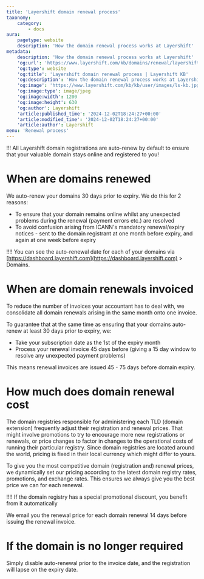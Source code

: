```yaml
---
title: 'Layershift domain renewal process'
taxonomy:
    category:
        - docs
aura:
    pagetype: website
    description: 'How the domain renewal process works at Layershift'
metadata:
    description: 'How the domain renewal process works at Layershift'
    'og:url': 'https://www.layershift.com/kb/domains/renewal/layershift-domain-renewal-process'
    'og:type': website
    'og:title': 'Layershift domain renewal process | Layershift KB'
    'og:description': 'How the domain renewal process works at Layershift'
    'og:image': 'https://www.layershift.com/kb/kb/user/images/ls-kb.jpg'
    'og:image:type': image/jpeg
    'og:image:width': 1200
    'og:image:height': 630
    'og:author': Layershift
    'article:published_time': '2024-12-02T18:24:27+00:00'
    'article:modified_time': '2024-12-02T18:24:27+00:00'
    'article:author': Layershift
menu: 'Renewal process'
---
```


!!! All Layershift domain registrations are auto-renew by default to ensure that your valuable domain stays online and registered to you!
# When are domains renewed
We auto-renew your domains 30 days prior to expiry. We do this for 2 reasons:
* To ensure that your domain remains online whilst any unexpected problems during the renewal (payment errors etc.) are resolved
* To avoid confusion arising from ICANN's mandatory renewal/expiry notices - sent to the domain registrant at one month before expiry, and again at one week before expiry

!!!! You can see the auto-renewal date for each of your domains via [https://dashboard.layershift.com](https://dashboard.layershift.com) > Domains.
# When are domain renewals invoiced
To reduce the number of invoices your accountant has to deal with, we consolidate all domain renewals arising in the same month onto one invoice.

To guarantee that at the same time as ensuring that your domains auto-renew at least 30 days prior to expiry, we:
* Take your subscription date as the 1st of the expiry month
* Process your renewal invoice 45 days before (giving a 15 day window to resolve any unexpected payment problems)

This means renewal invoices are issued 45 - 75 days before domain expiry.
# How much does domain renewal cost
The domain registries responsible for administering each TLD (domain extension) frequently adjust their registration and renewal prices. That might involve promotions to try to encourage more new registrations or renewals, or price changes to factor in changes to the operational costs of running their particular registry. Since domain registries are located around the world, pricing is fixed in their local currency which might differ to yours.

To give you the most competitive domain (registration and) renewal prices, we dynamically set our pricing according to the latest domain registry rates, promotions, and exchange rates. This ensures we always give you the best price we can for each renewal.

!!!! If the domain registry has a special promotional discount, you benefit from it automatically

We email you the renewal price for each domain renewal 14 days before issuing the renewal invoice.
# If the domain is no longer required
Simply disable auto-renewal prior to the invoice date, and the registration will lapse on the expiry date.